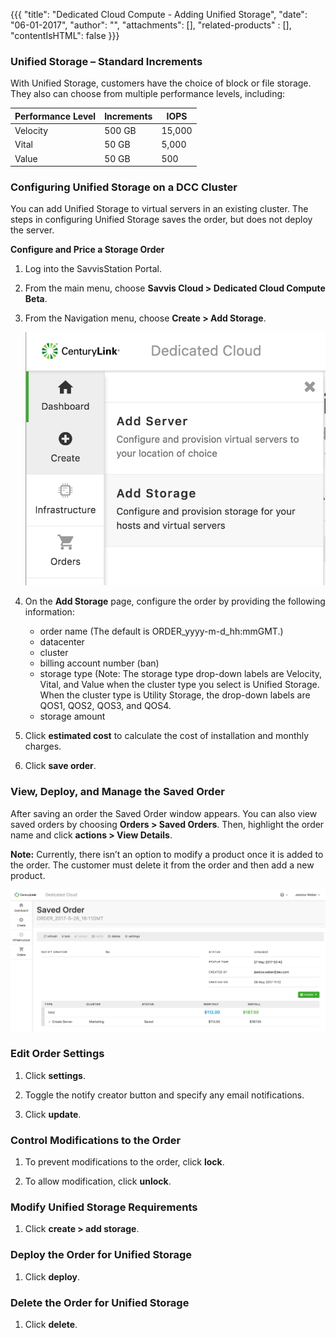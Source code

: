 {{{
"title": "Dedicated Cloud Compute - Adding Unified Storage",
"date": "06-01-2017",
"author": "",
"attachments": [],
"related-products" : [],
"contentIsHTML": false
}}}

### Unified Storage – Standard Increments

With Unified Storage, customers have the choice of block or file storage. They also can choose from multiple performance levels, including:

|  Performance Level  |  Increments   |  IOPS  |
|---------------------|---------------|--------|
| Velocity            |     500 GB    | 15,000 |
| Vital               |     50 GB     |  5,000 |
| Value               |     50 GB     |   500  |

### Configuring Unified Storage on a DCC Cluster

You can add Unified Storage to virtual servers in an existing cluster. The steps in configuring Unified Storage saves the order, but does not deploy the server.

**Configure and Price a Storage Order**

1. Log into the SavvisStation Portal.
2. From the main menu, choose **Savvis Cloud > Dedicated Cloud Compute Beta**.
3. From the Navigation menu, choose **Create > Add Storage**.

    ![dashboard](../../images/dcc-adding-unified-storage-1.png)

4. On the **Add Storage** page, configure the order by providing the following information:

    * order name (The default is ORDER_yyyy-m-d_hh:mmGMT.)
    * datacenter
    * cluster
    * billing account number (ban)
    * storage type (Note: The storage type drop-down labels are Velocity, Vital, and Value when the cluster type you select is Unified Storage. When the cluster type is Utility Storage, the drop-down labels are QOS1, QOS2, QOS3, and QOS4.
    * storage amount

5. Click **estimated cost** to calculate the cost of installation and monthly charges.
6. Click **save order**.

### View, Deploy, and Manage the Saved Order

After saving an order the Saved Order window appears. You can also view saved orders by choosing **Orders > Saved Orders**. Then, highlight the order name and click **actions > View Details**.

**Note:** Currently, there isn’t an option to modify a product once it is added to the order. The customer must delete it from the order and then add a new product.

![dashboard](../../images/dcc-adding-unified-storage-2.png)

### Edit Order Settings
1. Click **settings**.

2. Toggle the notify creator button and specify any email notifications.

3. Click **update**.

### Control Modifications to the Order

1. To prevent modifications to the order, click **lock**.

2. To allow modification, click **unlock**.

### Modify Unified Storage Requirements

1. Click **create > add storage**.

### Deploy the Order for Unified Storage

1. Click **deploy**.

### Delete the Order for Unified Storage

1. Click **delete**.
